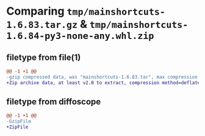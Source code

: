 # Comparing `tmp/mainshortcuts-1.6.83.tar.gz` & `tmp/mainshortcuts-1.6.84-py3-none-any.whl.zip`

## filetype from file(1)

```diff
@@ -1 +1 @@
-gzip compressed data, was "mainshortcuts-1.6.83.tar", max compression
+Zip archive data, at least v2.0 to extract, compression method=deflate
```

## filetype from diffoscope

```diff
@@ -1 +1 @@
-GzipFile
+ZipFile
```

